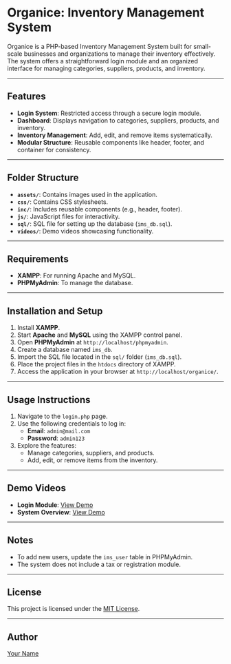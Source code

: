 # Organice: Inventory Management System

Organice is a PHP-based Inventory Management System built for small-scale businesses and organizations to manage their inventory effectively. The system offers a straightforward login module and an organized interface for managing categories, suppliers, products, and inventory.

---

## Features
- **Login System**: Restricted access through a secure login module.
- **Dashboard**: Displays navigation to categories, suppliers, products, and inventory.
- **Inventory Management**: Add, edit, and remove items systematically.
- **Modular Structure**: Reusable components like header, footer, and container for consistency.

---

## Folder Structure
- **`assets/`**: Contains images used in the application.
- **`css/`**: Contains CSS stylesheets.
- **`inc/`**: Includes reusable components (e.g., header, footer).
- **`js/`**: JavaScript files for interactivity.
- **`sql/`**: SQL file for setting up the database (`ims_db.sql`).
- **`videos/`**: Demo videos showcasing functionality.

---

## Requirements
- **XAMPP**: For running Apache and MySQL.
- **PHPMyAdmin**: To manage the database.

---

## Installation and Setup
1. Install **XAMPP**.
2. Start **Apache** and **MySQL** using the XAMPP control panel.
3. Open **PHPMyAdmin** at `http://localhost/phpmyadmin`.
4. Create a database named `ims_db`.
5. Import the SQL file located in the `sql/` folder (`ims_db.sql`).
6. Place the project files in the `htdocs` directory of XAMPP.
7. Access the application in your browser at `http://localhost/organice/`.

---

## Usage Instructions
1. Navigate to the `login.php` page.
2. Use the following credentials to log in:
   - **Email**: `admin@mail.com`
   - **Password**: `admin123`
3. Explore the features:
   - Manage categories, suppliers, and products.
   - Add, edit, or remove items from the inventory.

---

## Demo Videos
- **Login Module**: [View Demo](videos/log-in_module.mp4)
- **System Overview**: [View Demo](videos/admin_module.mp4)

---

## Notes
- To add new users, update the `ims_user` table in PHPMyAdmin.
- The system does not include a tax or registration module.

---

## License
This project is licensed under the [MIT License](LICENSE).

---

## Author
[Your Name](https://github.com/nilagaa)
